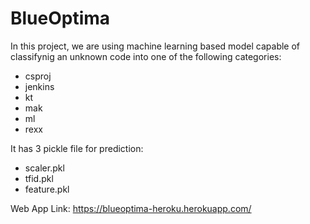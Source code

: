 # BlueOptima

In this project, we are using machine learning based model capable of classifynig an unknown code into one of the following categories:
- csproj
- jenkins
- kt
- mak
- ml
- rexx

It has 3 pickle file for prediction:
- scaler.pkl
- tfid.pkl
- feature.pkl

Web App Link:
https://blueoptima-heroku.herokuapp.com/
